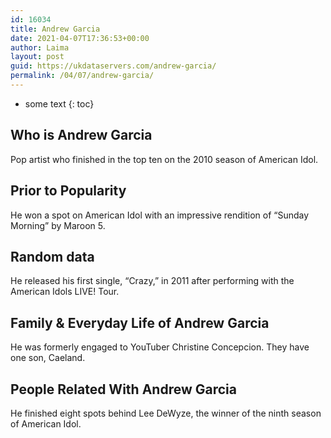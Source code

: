 ```yaml
---
id: 16034
title: Andrew Garcia
date: 2021-04-07T17:36:53+00:00
author: Laima
layout: post
guid: https://ukdataservers.com/andrew-garcia/
permalink: /04/07/andrew-garcia/
---
```


* some text
{: toc}


## Who is Andrew Garcia
                  
                  
                  
Pop artist who finished in the top ten on the 2010 season of American Idol.
                  
              
            
              
            
                
                
                
## Prior to Popularity
                  
                  
                  
He won a spot on American Idol with an impressive rendition of &#8220;Sunday Morning&#8221; by Maroon 5.
                  
              
            
              
            
                
                
                
## Random data
                  
                  
                  
He released his first single, &#8220;Crazy,&#8221; in 2011 after performing with the American Idols LIVE! Tour.
                  
              
            
              
            
                
                
                
## Family & Everyday Life of Andrew Garcia
                  
                  
                  
He was formerly engaged to YouTuber Christine Concepcion. They have one son, Caeland.
                  
              
            
              
            
                
                
                
## People Related With Andrew Garcia
                  
                  
                  
He finished eight spots behind Lee DeWyze, the winner of the ninth season of American Idol.
                  
              
            
              
            
                
              
            
              
              
            
            
              
            
          
          
          